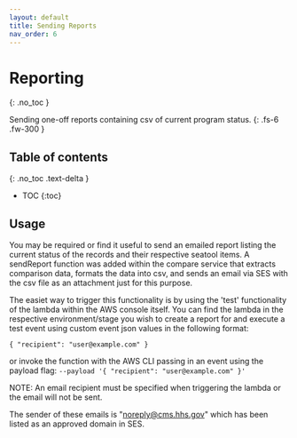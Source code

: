 ```yaml
---
layout: default
title: Sending Reports
nav_order: 6
---
```


# Reporting
{: .no_toc }

Sending one-off reports containing csv of current program status. 
{: .fs-6 .fw-300 }

## Table of contents
{: .no_toc .text-delta }

- TOC
{:toc}

## Usage
You may be required or find it useful to send an emailed report listing the current status of the records and their respective seatool items. A sendReport function was added within the compare service that extracts comparison data, formats the data into csv, and sends an email via SES with the csv file as an attachment just for this purpose.

The easiet way to trigger this functionality is by using the 'test' functionality of the lambda within the AWS console itself. You can find the lambda in the respective environment/stage you wish to create a report for and execute a test event using custom event json values in the following format:
```
{ "recipient": "user@example.com" }
```
or invoke the function with the AWS CLI passing in an event using the payload flag:
`--payload '{ "recipient": "user@example.com" }'`

NOTE: An email recipient must be specified when triggering the lambda or the email will not be sent.

The sender of these emails is "noreply@cms.hhs.gov" which has been listed as an approved domain in SES.